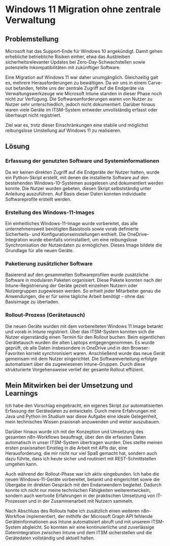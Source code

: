 
# Windows 11 Migration ohne zentrale Verwaltung

## Problemstellung

Microsoft hat das Support-Ende für Windows 10 angekündigt. Damit gehen erhebliche betriebliche Risiken einher, etwa das Ausbleiben sicherheitsrelevanter Updates bei Zero-Day-Schwachstellen sowie potenzielle Inkompatibilitäten mit zukünftiger Software.

Eine Migration auf Windows 11 war daher unumgänglich. Gleichzeitig galt es, mehrere Herausforderungen zu bewältigen. Da wir uns in einem Carve-out befanden, fehlte uns der zentrale Zugriff auf die Endgeräte via Verwaltungswerkzeuge wie Microsoft Intune standen in dieser Phase noch nicht zur Verfügung. Die Softwareanforderungen waren von Nutzer zu Nutzer sehr unterschiedlich, jedoch nicht dokumentiert. Darüber hinaus waren viele Geräte im ITSM-System entweder unvollständig erfasst oder überhaupt nicht registriert.

Ziel war es, trotz dieser Einschränkungen eine stabile und möglichst reibungslose Umstellung auf Windows 11 zu realisieren.

## Lösung

### Erfassung der genutzten Software und Systeminformationen

Da wir keinen direkten Zugriff auf die Endgeräte der Nutzer hatten, wurde ein Python-Skript erstellt, mit denen die installierte Software auf den bestehenden Windows-10-Systemen ausgelesen und dokumentiert werden konnte. Die Nutzer wurden gebeten, diesen Skript selbstständig unter Anleitung auszuführen. Auf Basis dieser Daten konnten individuelle Softwareprofile erstellt werden.

### Erstellung des Windows-11-Images

Ein einheitliches Windows-11-Image wurde vorbereitet, das alle unternehmensweit benötigten Basistools sowie vorab definierte Sicherheits- und Konfigurationseinstellungen enthielt. Die OneDrive-Integration wurde ebenfalls vorinstalliert, um eine reibungslose Synchronisation der Nutzerdaten zu ermöglichen. Dieses Image bildete die Grundlage für alle neuen Geräte.

### Paketierung zusätzlicher Software

Basierend auf den gesammelten Softwareprofilen wurde zusätzliche Software in modularen Paketen organisiert. Diese Pakete konnten nach der Intune-Registrierung der Geräte gezielt einzelnen Nutzern oder Nutzergruppen zugewiesen werden. So erhielt jeder Mitarbeiter genau die Anwendungen, die er für seine tägliche Arbeit benötigt – ohne das Basisimage zu überladen.

### Rollout-Prozess (Gerätetausch)

Die neuen Geräte wurden mit dem vorbereiteten Windows 11 Image betankt und vorab in Intune registriert. Über das ITSM-System konnten sich die Nutzer eigenständig einen Termin für den Rollout buchen. Beim eigentlichen Gerätetausch wurden die alten Laptops entgegengenommen. Es wurde geprüft, ob alle Daten insbesondere in OneDrive und in den Browser-Favoriten korrekt synchronisiert waren. Anschließend wurde das neue Gerät gemeinsam mit dem Nutzer eingerichtet. Die Softwareverteilung erfolgte automatisiert über die zugewiesenen Intune-Gruppen. Durch diese strukturierte Vorgehensweise verlief der gesamte Rollout effizient.

## Mein Mitwirken bei der Umsetzung und Learnings

Ich habe den Vorschlag eingebracht, ein eigenes Skript zur automatisierten Erfassung der Gerätedaten zu entwickeln. Durch meine Erfahrungen mit Java und Python im Studium war diese Aufgabe eine ideale Gelegenheit, mein technisches Wissen praxisnah anzuwenden und weiter auszubauen.

Darüber hinaus wurde ich mit der Konzeption und Umsetzung des gesamten n8n-Workflows beauftragt, über den die erfassten Daten automatisch in unser ITSM-System übertragen wurden. Dies stellte meinen ersten praxisnahen Einstieg in die Arbeit mit APIs dar, eine Herausforderung, die mir nicht nur viel Spaß gemacht hat, sondern auch dazu führte, dass ich heute sicher und routiniert mit REST-Schnittstellen umgehen kann.

Auch während der Rollout-Phase war ich aktiv eingebunden. Ich habe die neuen Windows-11-Geräte vorbereitet, betankt und eingerichtet sowie die Übergabe im direkten Gespräch mit den Endanwendern begleitet. Dadurch konnte ich nicht nur meine technischen Fähigkeiten weiterentwickeln, sondern auch wertvolle Erfahrungen in der praktischen Umsetzung von IT-Prozessen und in der Zusammenarbeit mit Nutzern sammeln.

Nach Abschluss des Rollouts habe ich zusätzlich einen weiteren n8n-Workflow implementiert, der mithilfe der Microsoft Graph API fehlende Geräteinformationen aus Intune automatisiert abruft und mit unserem ITSM-System abgleicht. So konnten wir eine kontinuierliche und zuverlässige Datenintegration zwischen Intune und dem ITSM sicherstellen und die Gerätedaten vollständig und aktuell halten.

